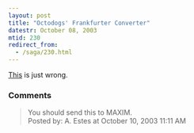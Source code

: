 ```yaml
---
layout: post
title: "Octodogs' Frankfurter Converter"
datestr: October 08, 2003
mtid: 230
redirect_from:
  - /saga/230.html
---
```


<a href="http://www.octodog.net/" title="Octodogs">This</a> is just wrong.

### Comments

<blockquote>
You should send this to MAXIM.
<div class="post-meta">Posted by: A. Estes at October 10, 2003 11:11 AM</div> </blockquote>

